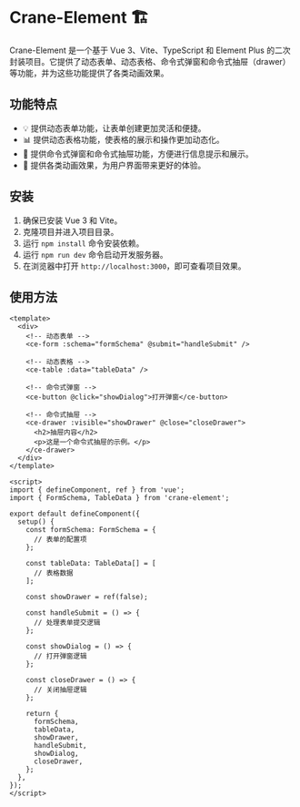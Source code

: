 # Crane-Element 🏗️

Crane-Element 是一个基于 Vue 3、Vite、TypeScript 和 Element Plus 的二次封装项目。它提供了动态表单、动态表格、命令式弹窗和命令式抽屉（drawer）等功能，并为这些功能提供了各类动画效果。

## 功能特点

- 💡 提供动态表单功能，让表单创建更加灵活和便捷。
- 📊 提供动态表格功能，使表格的展示和操作更加动态化。
- 📢 提供命令式弹窗和命令式抽屉功能，方便进行信息提示和展示。
- 🎨 提供各类动画效果，为用户界面带来更好的体验。

## 安装

1. 确保已安装 Vue 3 和 Vite。
2. 克隆项目并进入项目目录。
3. 运行 `npm install` 命令安装依赖。
4. 运行 `npm run dev` 命令启动开发服务器。
5. 在浏览器中打开 `http://localhost:3000`，即可查看项目效果。

## 使用方法

```vue
<template>
  <div>
    <!-- 动态表单 -->
    <ce-form :schema="formSchema" @submit="handleSubmit" />

    <!-- 动态表格 -->
    <ce-table :data="tableData" />

    <!-- 命令式弹窗 -->
    <ce-button @click="showDialog">打开弹窗</ce-button>

    <!-- 命令式抽屉 -->
    <ce-drawer :visible="showDrawer" @close="closeDrawer">
      <h2>抽屉内容</h2>
      <p>这是一个命令式抽屉的示例。</p>
    </ce-drawer>
  </div>
</template>

<script>
import { defineComponent, ref } from 'vue';
import { FormSchema, TableData } from 'crane-element';

export default defineComponent({
  setup() {
    const formSchema: FormSchema = {
      // 表单的配置项
    };

    const tableData: TableData[] = [
      // 表格数据
    ];

    const showDrawer = ref(false);

    const handleSubmit = () => {
      // 处理表单提交逻辑
    };

    const showDialog = () => {
      // 打开弹窗逻辑
    };

    const closeDrawer = () => {
      // 关闭抽屉逻辑
    };

    return {
      formSchema,
      tableData,
      showDrawer,
      handleSubmit,
      showDialog,
      closeDrawer,
    };
  },
});
</script>
```